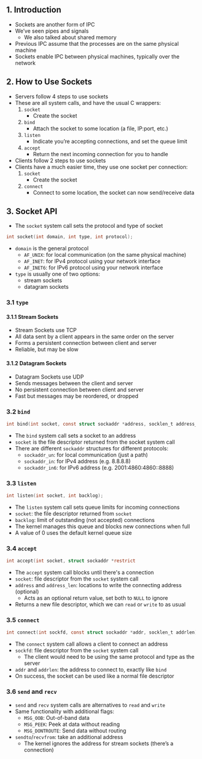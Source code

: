 ## 1. Introduction
- Sockets are another form of IPC
- We’ve seen pipes and signals
	- We also talked about shared memory
- Previous IPC assume that the processes are on the same physical machine
- Sockets enable IPC between physical machines, typically over the network
## 2. How to Use Sockets
- Servers follow 4 steps to use sockets
- These are all system calls, and have the usual C wrappers:
	1. `socket`
		- Create the socket
	2. `bind`
		- Attach the socket to some location (a file, IP:port, etc.)
	3. `listen`
		- Indicate you’re accepting connections, and set the queue limit
	4. `accept`
		- Return the next incoming connection for you to handle
- Clients follow 2 steps to use sockets
- Clients have a much easier time, they use one socket per connection:
	1. `socket`
		- Create the socket  
	2. `connect`
		- Connect to some location, the socket can now send/receive data
## 3. Socket API
- The `socket` system call sets the protocol and type of socket
```c
int socket(int domain, int type, int protocol);
```

- `domain` is the general protocol
	- `AF_UNIX`: for local communication (on the same physical machine)
	- `AF_INET`: for IPv4 protocol using your network interface
	- `AF_INET6`: for IPv6 protocol using your network interface
- `type` is usually one of two options:
	- stream sockets
	- datagram sockets
### 3.1 `type`
#### 3.1.1 Stream Sockets 
- Stream Sockets use TCP
- All data sent by a client appears in the same order on the server
- Forms a persistent connection between client and server
- Reliable, but may be slow
#### 3.1.2 Datagram Sockets 
- Datagram Sockets use UDP
- Sends messages between the client and server
- No persistent connection between client and server
- Fast but messages may be reordered, or dropped
### 3.2 `bind`
```c
int bind(int socket, const struct sockaddr *address, socklen_t address_len);
```
- The `bind` system call sets a socket to an address
- `socket` is the file descriptor returned from the socket system call
- There are different `sockaddr` structures for different protocols:
	- `sockaddr_un`: for local communication (just a path)
	- `sockaddr_in`: for IPv4 address (e.g. 8.8.8.8)
	- `sockaddr_in6`: for IPv6 address (e.g. 2001:4860:4860::8888)
### 3.3 `listen`
```c
int listen(int socket, int backlog);
```
- The `listen` system call sets queue limits for incoming connections
- `socket`: the file descriptor returned from `socket`
- `backlog`: limit of outstanding (not accepted) connections
- The kernel manages this queue and blocks new connections when full
- A value of 0 uses the default kernel queue size
### 3.4 `accept`
```c
int accept(int socket, struct sockaddr *restrict
```
- The `accept` system call blocks until there's a connection
- `socket`: file descriptor from the `socket` system call
- `address` and `address_len`: locations to write the connecting address (optional)
	- Acts as an optional return value, set both to `NULL` to ignore
- Returns a new file descriptor, which we can `read` or `write` to as usual
### 3.5 `connect`
```c
int connect(int sockfd, const struct sockaddr *addr, socklen_t addrlen);
```
- The `connect` system call allows a client to connect an address
- `sockfd`: file descriptor from the `socket` system call
	- The client would need to be using the same protocol and type as the server
- `addr` and `addrlen`: the address to connect to, exactly like `bind`
- On success, the socket can be used like a normal file descriptor
### 3.6 `send` and `recv`
- `send` and `recv` system calls are alternatives to `read` and `write`
- Same functionality with additional flags:
	- `MSG_OOB`: Out-of-band data
	- `MSG_PEEK`: Peek at data without reading
	- `MSG_DONTROUTE`: Send data without routing
- `sendto`/`recvfrom`: take an additional address
	- The kernel ignores the address for stream sockets (there’s a connection)
